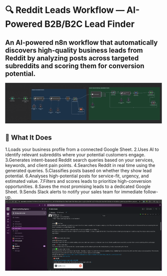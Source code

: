 # 🔍 Reddit Leads Workflow — AI-Powered B2B/B2C  Lead Finder
An AI-powered n8n workflow that automatically discovers high-quality business leads from Reddit by analyzing posts across targeted subreddits and scoring them for conversion potential.
---

<img src="https://github.com/risper25/reddit-leads-hunter/blob/b12becdcf814f3778cb7a7729440b5f17584a0be/Screen%20Shot%202025-07-23%20at%2022.57.50.png"/>

## 🚀 What It Does

1.Loads your business profile from a connected Google Sheet.
2.Uses AI to identify relevant subreddits where your potential customers engage.
3.Generates intent-based Reddit search queries based on your services, keywords, and client pain points.
4.Searches Reddit in real time using the generated queries.
5.Classifies posts based on whether they show lead potential.
6.Analyses high-potential posts for service-fit, urgency, and estimated value.
7.Filters and scores leads to prioritize high-conversion opportunities.
8.Saves the most promising leads to a dedicated Google Sheet.
9.Sends Slack alerts to notify your sales team for immediate follow-up.
     <img src="https://github.com/risper25/reddit-leads-hunter/blob/e55da054ec279d962a8b0a3d8b49a2889026362a/Screen%20Shot%202025-07-23%20at%2022.31.07.png"/>


